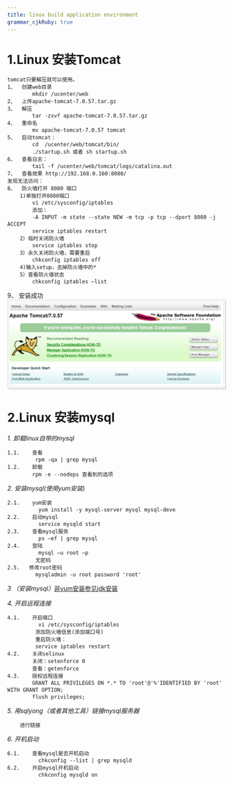 ```yaml
---
title: linux build application environment
grammar_cjkRuby: true
---
```

# 1.Linux 安装Tomcat

	tomcat只要解压就可以使用。
	1、	创建web目录
			mkdir /ucenter/web
	2、	上传apache-tomcat-7.0.57.tar.gz
	3、	解压
			tar -zxvf apache-tomcat-7.0.57.tar.gz
	4、	重命名
			mv apache-tomcat-7.0.57 tomcat
	5、	启动tomcat：
			cd  /ucenter/web/tomcat/bin/
			./startup.sh 或者 sh startup.sh
	6、	查看日志：
			tail -f /ucenter/web/tomcat/logs/catalina.out
	7、	查看效果 http://192.168.0.160:8080/
	发现无法访问：
	8、	防火墙打开 8080 端口
		1)单独打开8080端口
			vi /etc/sysconfig/iptables
			添加：
			-A INPUT -m state --state NEW -m tcp -p tcp --dport 8080 -j ACCEPT
			service iptables restart
		2）临时关闭防火墙
			service iptables stop
		3）永久关闭防火墙，需要重启
			chkconfig iptables off
		4)输入setup，去掉防火墙中的*
		5）查看防火墙状态
			chkconfig iptables –list
9、	安装成功
![enter description here][1]

# 2.Linux 安装mysql
*1.	卸载linux自带的mysql*

	1.1.	查看
			 rpm -qa | grep mysql
	1.2.	卸载
			rpm -e --nodeps 查看到的选项
*2.	安装mysql(使用yum安装)*
		
	2.1.	yum安装
			  yum install -y mysql-server mysql mysql-deve
	2.2.	启动mysql
			  service mysqld start
	2.3.	查看mysql服务
			  ps –ef | grep mysql
	2.4.	登陆
			  mysql –u root –p
			 无密码
	2.5.   修改root密码
			 mysqladmin -u root password 'root'

*3 （安装mysql）*[非yum安装参见jdk安装](https://github.com/amumuku/daily_discussion/blob/master/linux%20build%20jdk%20environment.md) 


*4.	开启远程连接*

	4.1.	开启端口
			  vi /etc/sysconfig/iptables
   			 添加防火墙信息(添加端口号)
			 重启防火墙：
			 service iptables restart
	4.2.	关闭selinux
			关闭：setenforce 0
			查看：getenforce
	4.3.	授权远程连接
			GRANT ALL PRIVILEGES ON *.* TO 'root'@'%'IDENTIFIED BY 'root' WITH GRANT OPTION;
			flush privileges;
*5.	用sqlyong（或者其他工具）链接mysql服务器*

		进行链接
		
*6.	开机启动*

	6.1.	查看mysql是否开机启动
			  chkconfig --list | grep mysqld
	6.2.	开启mysql开机启动
			  chkconfig mysqld on



  [1]: ./images/tomcat-home.jpg "tomcat-home"
  
  